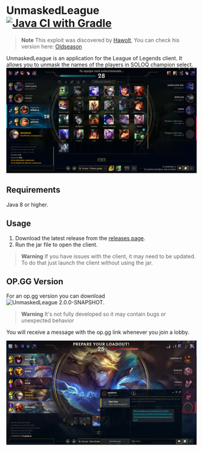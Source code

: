 # UnmaskedLeague [![Java CI with Gradle](https://github.com/xBaank/UnmaskedLeague/actions/workflows/gradle.yml/badge.svg)](https://github.com/xBaank/UnmaskedLeague/actions/workflows/gradle.yml)

> **Note**
> This exploit was discovered by [Hawolt](https://github.com/hawolt), You can check his version
> here: [Oldseason](https://github.com/Riotphobia/Oldseason)

UnmaskedLeague is an application for the League of Legends client.
It allows you to unmask the names of the players in SOLOQ champion select.
![Umasked.png](.assets/Umasked.png)

## Requirements

Java 8 or higher.

## Usage

1. Download the latest release from the [releases page](https://github.com/xBaank/UnmaskedLeague/releases).
2. Run the jar file to open the client.

> **Warning**
> If you have issues with the client, it may need to be updated. To do that just launch the client without using the
> jar.

## OP.GG Version

For an op.gg version you can
download ![UnmaskedLeague 2.0.0-SNAPSHOT](https://github.com/xBaank/UnmaskedLeague/releases/tag/2.0.0-SNAPSHOT).
> **Warning** It's not fully developed so it may contain bugs or unexpected behavior

You will receive a message with the op.gg link whenever you join a lobby.

![Opgg](.assets/Opgg.png)
